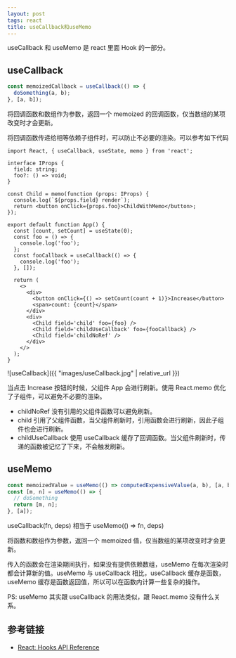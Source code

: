 ```yaml
---
layout: post
tags: react
title: useCallback和useMemo
---
```


useCallback 和 useMemo 是 react 里面 Hook 的一部分。

## useCallback

```jsx
const memoizedCallback = useCallback(() => {
  doSomething(a, b);
}, [a, b]);
```

将回调函数和数组作为参数，返回一个 memoized 的回调函数，仅当数组的某项改变时才会更新。

将回调函数传递给相等依赖子组件时，可以防止不必要的渲染。可以参考如下代码

```tsx
import React, { useCallback, useState, memo } from 'react';

interface IProps {
  field: string;
  foo?: () => void;
}

const Child = memo(function (props: IProps) {
  console.log(`${props.field} render`);
  return <button onClick={props.foo}>ChildWithMemo</button>;
});

export default function App() {
  const [count, setCount] = useState(0);
  const foo = () => {
    console.log('foo');
  };
  const fooCallback = useCallback(() => {
    console.log('foo');
  }, []);

  return (
    <>
      <div>
        <button onClick={() => setCount(count + 1)}>Increase</button>
        <span>count: {count}</span>
      </div>
      <div>
        <Child field='child' foo={foo} />
        <Child field='childUseCallback' foo={fooCallback} />
        <Child field='childNoRef' />
      </div>
    </>
  );
}
```

![useCallback]({{ "images/useCallback.jpg" | relative_url }})

当点击 Increase 按钮的时候，父组件 App 会进行刷新。使用 React.memo 优化了子组件，可以避免不必要的渲染。

- childNoRef 没有引用的父组件函数可以避免刷新。
- child 引用了父组件函数，当父组件刷新时，引用函数会进行刷新，因此子组件也会进行刷新。
- childUseCallback 使用 useCallback 缓存了回调函数。当父组件刷新时，传递的函数被记忆了下来，不会触发刷新。

## useMemo

```jsx
const memoizedValue = useMemo(() => computedExpensiveValue(a, b), [a, b]);
const [m, n] = useMemo(() => {
  // doSomething
  return [m, n];
}, [a]);
```

useCallback(fn, deps) 相当于 useMemo(() => fn, deps)

将函数和数组作为参数，返回一个 memoized 值，仅当数组的某项改变时才会更新。

传入的函数会在渲染期间执行，如果没有提供依赖数组，useMemo 在每次渲染时都会计算新的值。useMemo 与 useCallback 相比，useCallback 缓存是函数，useMemo 缓存是函数返回值，所以可以在函数内计算一些复杂的操作。

PS: useMemo 其实跟 useCallback 的用法类似，跟 React.memo 没有什么关系。

## 参考链接

- [React: Hooks API Reference](https://reactjs.org/docs/hooks-reference.html)
